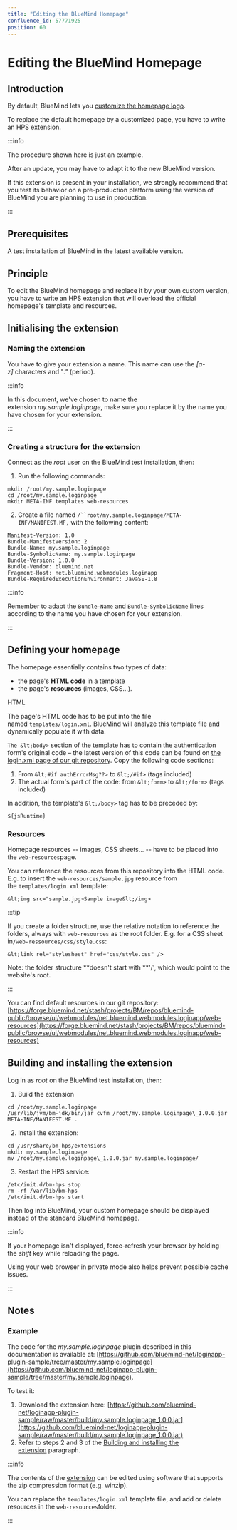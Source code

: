 ```yaml
---
title: "Editing the BlueMind Homepage"
confluence_id: 57771925
position: 60
---
```

# Editing the BlueMind Homepage


## Introduction

By default, BlueMind lets you [customize the homepage logo](https://forge.bluemind.net/confluence/display/BM35/Personnaliser+le+logo+de+l+application).

To replace the default homepage by a customized page, you have to write an HPS extension.


:::info

The procedure shown here is just an example.

After an update, you may have to adapt it to the new BlueMind version.

If this extension is present in your installation, we strongly recommend that you test its behavior on a pre-production platform using the version of BlueMind you are planning to use in production.

:::

## Prerequisites

A test installation of BlueMind in the latest available version.

## Principle

To edit the BlueMind homepage and replace it by your own custom version, you have to write an HPS extension that will overload the official homepage's template and resources.

## Initialising the extension

### Naming the extension

You have to give your extension a name. This name can use the *[a-z]* characters and "*."* (period).


:::info

In this document, we've chosen to name the extension *my.sample.loginpage*, make sure you replace it by the name you have chosen for your extension.

:::

### Creating a structure for the extension

Connect as the *root* user on the BlueMind test installation, then:

1. Run the following commands:


```
mkdir /root/my.sample.loginpage
cd /root/my.sample.loginpage
mkdir META-INF templates web-resources

```


2. Create a file named `/``root/my.sample.loginpage/META-INF/MANIFEST.MF,` with the following content: 


```
Manifest-Version: 1.0
Bundle-ManifestVersion: 2
Bundle-Name: my.sample.loginpage
Bundle-SymbolicName: my.sample.loginpage
Bundle-Version: 1.0.0
Bundle-Vendor: bluemind.net
Fragment-Host: net.bluemind.webmodules.loginapp
Bundle-RequiredExecutionEnvironment: JavaSE-1.8
```


:::info

Remember to adapt the `Bundle-Name` and `Bundle-SymbolicName` lines according to the name you have chosen for your extension.

:::


## Defining your homepage

The homepage essentially contains two types of data:

- the page's **HTML code** in a template
- the page's **resources** (images, CSS...).


HTML

The page's HTML code has to be put into the file named `templates/login.xml`. BlueMind will analyze this template file and dynamically populate it with data.

`The &lt;body>` section of the template has to contain the authentication form's original code – the latest version of this code can be found on [the login.xml page of our git repository](https://forge.bluemind.net/stash/projects/BM/repos/bluemind-public/browse/ui/webmodules/net.bluemind.webmodules.loginapp/templates/login.xml). Copy the following code sections:

1. From `&lt;#if authErrorMsg??>` to `&lt;/#if>` (tags included)
2. The actual form's part of the code: from `&lt;form>` to `&lt;/form>` (tags included)


In addition, the template's `&lt;/body>` tag has to be preceded by:


```
${jsRuntime}
```


### Resources

Homepage resources -- images, CSS sheets... -- have to be placed into the `web-resources`page.

You can reference the resources from this repository into the HTML code. E.g. to insert the `web-resources/sample.jpg` resource from the `templates/login.xml` template:


```
&lt;img src="sample.jpg>Sample image&lt;/img>
```


:::tip

If you create a folder structure, use the relative notation to reference the folders, always with `web-resources` as the root folder. E.g. for a CSS sheet  in`/web-ressources/css/style.css`:


```
&lt;link rel="stylesheet" href="css/style.css" />
```


Note: the folder structure **doesn't start with **'/', which would point to the website's root. 

:::

You can find default resources in our git repository: [https://forge.bluemind.net/stash/projects/BM/repos/bluemind-public/browse/ui/webmodules/net.bluemind.webmodules.loginapp/web-resources](https://forge.bluemind.net/stash/projects/BM/repos/bluemind-public/browse/ui/webmodules/net.bluemind.webmodules.loginapp/web-resources)

## Building and installing the extension

Log in as *root* on the BlueMind test installation, then:

1. Build the extension


```
cd /root/my.sample.loginpage
/usr/lib/jvm/bm-jdk/bin/jar cvfm /root/my.sample.loginpage\_1.0.0.jar META-INF/MANIFEST.MF .
```


2. Install the extension:


```
cd /usr/share/bm-hps/extensions
mkdir my.sample.loginpage
mv /root/my.sample.loginpage\_1.0.0.jar my.sample.loginpage/
```


3. Restart the HPS service:


```
/etc/init.d/bm-hps stop
rm -rf /var/lib/bm-hps
/etc/init.d/bm-hps start
```


Then log into BlueMind, your custom homepage should be displayed instead of the standard BlueMind homepage.


:::info

If your homepage isn't displayed, force-refresh your browser by holding the *shift* key while reloading the page.

Using your web browser in private mode also helps prevent possible cache issues.

:::

## Notes

### Example

The code for the *my.sample.loginpage* plugin described in this documentation is available at: [https://github.com/bluemind-net/loginapp-plugin-sample/tree/master/my.sample.loginpage](https://github.com/bluemind-net/loginapp-plugin-sample/tree/master/my.sample.loginpage).

To test it:

1. Download the extension here: [https://github.com/bluemind-net/loginapp-plugin-sample/raw/master/build/my.sample.loginpage_1.0.0.jar](https://github.com/bluemind-net/loginapp-plugin-sample/raw/master/build/my.sample.loginpage_1.0.0.jar)
2. Refer to steps 2 and 3 of the [Building and installing the extension](#Modifierlapaged'accueildeBlueMind-buildAndInstall) paragraph.


:::info

The contents of the [extension](https://github.com/bluemind-net/loginapp-plugin-sample/raw/master/build/my.sample.loginpage_1.0.0.jar) can be edited using software that supports the zip compression format (e.g. winzip).

You can replace the `templates/login.xml` template file, and add or delete resources in the `web-resources`folder.

:::


